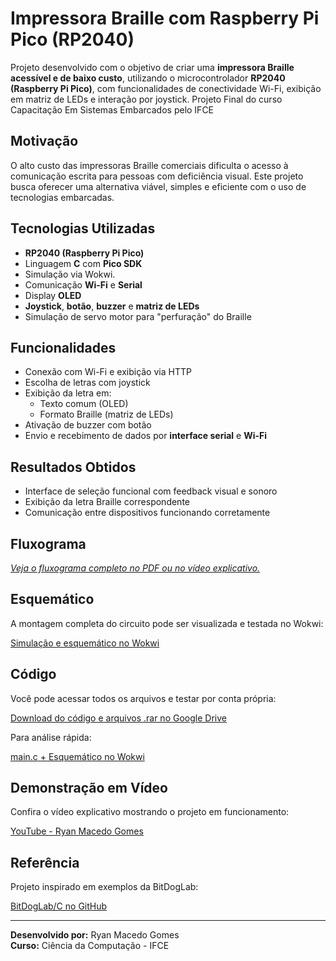 # Impressora Braille com Raspberry Pi Pico (RP2040)

Projeto desenvolvido com o objetivo de criar uma **impressora Braille acessível e de baixo custo**, utilizando o microcontrolador **RP2040 (Raspberry Pi Pico)**, com funcionalidades de conectividade Wi-Fi, exibição em matriz de LEDs e interação por joystick. 
Projeto Final do curso Capacitação Em Sistemas Embarcados pelo IFCE

## Motivação

O alto custo das impressoras Braille comerciais dificulta o acesso à comunicação escrita para pessoas com deficiência visual. Este projeto busca oferecer uma alternativa viável, simples e eficiente com o uso de tecnologias embarcadas.

## Tecnologias Utilizadas

- **RP2040 (Raspberry Pi Pico)**
- Linguagem **C** com **Pico SDK**
- Simulação via Wokwi.
- Comunicação **Wi-Fi** e **Serial**
- Display **OLED**
- **Joystick**, **botão**, **buzzer** e **matriz de LEDs**
- Simulação de servo motor para "perfuração" do Braille

## Funcionalidades

- Conexão com Wi-Fi e exibição via HTTP
- Escolha de letras com joystick
- Exibição da letra em:
  - Texto comum (OLED)
  - Formato Braille (matriz de LEDs)
- Ativação de buzzer com botão
- Envio e recebimento de dados por **interface serial** e **Wi-Fi**

## Resultados Obtidos

- Interface de seleção funcional com feedback visual e sonoro
- Exibição da letra Braille correspondente
- Comunicação entre dispositivos funcionando corretamente

## Fluxograma

<ins>*Veja o fluxograma completo no PDF ou no vídeo explicativo.*</ins>

## Esquemático

A montagem completa do circuito pode ser visualizada e testada no Wokwi:

 [Simulação e esquemático no Wokwi](https://wokwi.com/projects/422462944257278977)

## Código

Você pode acessar todos os arquivos e testar por conta própria:

 [Download do código e arquivos .rar no Google Drive](https://drive.google.com/file/d/13mjcy-aNqzdeHb31dFhLXVwtdshu6TsW/view?usp=sharing)

Para análise rápida:

[main.c + Esquemático no Wokwi](https://wokwi.com/projects/422462944257278977)

## Demonstração em Vídeo

Confira o vídeo explicativo mostrando o projeto em funcionamento:

[YouTube - Ryan Macedo Gomes](https://www.youtube.com/watch?v=XEcrpR2UbN8&ab_channel=RyanMacedoGomes)

## Referência

Projeto inspirado em exemplos da BitDogLab:

[BitDogLab/C no GitHub](https://github.com/BitDogLab/BitDogLab-C/tree/main)

---

**Desenvolvido por:** Ryan Macedo Gomes  
**Curso:** Ciência da Computação - IFCE  
